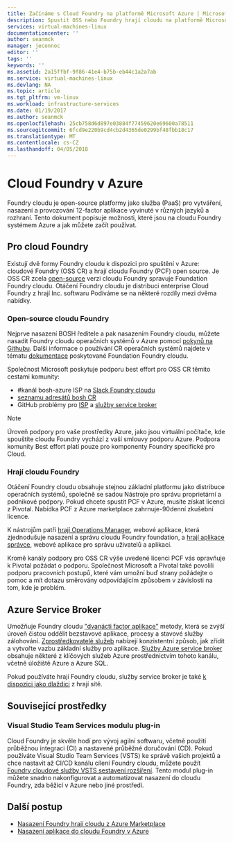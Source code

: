 ```yaml
---
title: Začínáme s Cloud Foundry na platformě Microsoft Azure | Microsoft Docs
description: Spustit OSS nebo Foundry hrají cloudu na platformě Microsoft Azure
services: virtual-machines-linux
documentationcenter: ''
author: seanmck
manager: jeconnoc
editor: ''
tags: ''
keywords: ''
ms.assetid: 2a15ffbf-9f86-41e4-b75b-eb44c1a2a7ab
ms.service: virtual-machines-linux
ms.devlang: NA
ms.topic: article
ms.tgt_pltfrm: vm-linux
ms.workload: infrastructure-services
ms.date: 01/19/2017
ms.author: seanmck
ms.openlocfilehash: 25cb758d6d897e03884f77459620e69600a78511
ms.sourcegitcommit: 6fcd9e220b9cd4cb2d4365de0299bf48fbb18c17
ms.translationtype: MT
ms.contentlocale: cs-CZ
ms.lasthandoff: 04/05/2018
---
```

# <a name="cloud-foundry-on-azure"></a>Cloud Foundry v Azure

Foundry cloudu je open-source platformy jako služba (PaaS) pro vytváření, nasazení a provozování 12-factor aplikace vyvinuté v různých jazyků a rozhraní. Tento dokument popisuje možnosti, které jsou na cloudu Foundry systémem Azure a jak můžete začít používat.

## <a name="cloud-foundry-offerings"></a>Pro cloud Foundry

Existují dvě formy Foundry cloudu k dispozici pro spuštění v Azure: cloudové Foundry (OSS CR) a hrají cloudu Foundry (PCF) open source. Je OSS CR zcela [open-source](https://github.com/cloudfoundry) verzi cloudu Foundry spravuje Foundation Foundry cloudu. Otáčení Foundry cloudu je distribuci enterprise Cloud Foundry z hrají Inc. softwaru Podíváme se na některé rozdíly mezi dvěma nabídky.

### <a name="open-source-cloud-foundry"></a>Open-source cloudu Foundry

Nejprve nasazení BOSH ředitele a pak nasazením Foundry cloudu, můžete nasadit Foundry cloudu operačních systémů v Azure pomocí [pokynů na Githubu](https://github.com/cloudfoundry-incubator/bosh-azure-cpi-release/blob/master/docs/guidance.md). Další informace o používání CR operačních systémů najdete v tématu [dokumentace](https://docs.cloudfoundry.org/) poskytované Foundation Foundry cloudu.

Společnost Microsoft poskytuje podporu best effort pro OSS CR těmito cestami komunity:

- #<a name="bosh-azure-cpi-channel-on-cloud-foundry-slackhttpsslackcloudfoundryorg"></a>kanál bosh-azure ISP na [Slack Foundry cloudu](https://slack.cloudfoundry.org/)
- [seznamu adresátů bosh CR](https://lists.cloudfoundry.org/pipermail/cf-bosh)
- GitHub problémy pro [ISP](https://github.com/cloudfoundry-incubator/bosh-azure-cpi-release/issues) a [služby service broker](https://github.com/Azure/meta-azure-service-broker/issues)

>[!NOTE]
> Úroveň podpory pro vaše prostředky Azure, jako jsou virtuální počítače, kde spouštíte cloudu Foundry vychází z vaší smlouvy podporu Azure. Podpora komunity Best effort platí pouze pro komponenty Foundry specifické pro Cloud.

### <a name="pivotal-cloud-foundry"></a>Hrají cloudu Foundry

Otáčení Foundry cloudu obsahuje stejnou základní platformu jako distribuce operačních systémů, společně se sadou Nástroje pro správu proprietární a podnikové podpory. Pokud chcete spustit PCF v Azure, musíte získat licenci z Pivotal. Nabídka PCF z Azure marketplace zahrnuje-90denní zkušební licence.

K nástrojům patří [hrají Operations Manager](http://docs.pivotal.io/pivotalcf/customizing/), webové aplikace, která zjednodušuje nasazení a správu cloudu Foundry foundation, a [hrají aplikace správce](https://docs.pivotal.io/pivotalcf/console/), webové aplikace pro správu uživatelů a aplikací.

Kromě kanály podpory pro OSS CR výše uvedené licenci PCF vás opravňuje k Pivotal požádat o podporu. Společnost Microsoft a Pivotal také povolili podporu pracovních postupů, které vám umožní buď strany požádejte o pomoc a mít dotazu směrovány odpovídajícím způsobem v závislosti na tom, kde je problém.

## <a name="azure-service-broker"></a>Azure Service Broker

Umožňuje Foundry cloudu ["dvanácti factor aplikace"](https://12factor.net/) metody, která se zvýší úroveň čistou oddělit bezstavové aplikace, procesy a stavové služby zálohování. [Zprostředkovatelé služeb](https://docs.cloudfoundry.org/services/api.html) nabízejí konzistentní způsob, jak zřídit a vytvořte vazbu základní služby pro aplikace. [Služby Azure service broker](https://github.com/Azure/meta-azure-service-broker) obsahuje některé z klíčových služeb Azure prostřednictvím tohoto kanálu, včetně úložiště Azure a Azure SQL.

Pokud používáte hrají Foundry cloudu, služby service broker je také [k dispozici jako dlaždici](https://docs.pivotal.io/azure-sb/installing.html) z hrají sítě.

## <a name="related-resources"></a>Související prostředky

### <a name="visual-studio-team-services-plugin"></a>Visual Studio Team Services modulu plug-in

Cloud Foundry je skvěle hodí pro vývoj agilní softwaru, včetně použití průběžnou integraci (CI) a nastavené průběžné doručování (CD). Pokud používáte Visual Studio Team Services (VSTS) ke správě vašich projektů a chce nastavit až CI/CD kanálu cílení Foundry cloudu, můžete použít [Foundry cloudové služby VSTS sestavení rozšíření](https://marketplace.visualstudio.com/items?itemName=ms-vsts.cloud-foundry-build-extension). Tento modul plug-in můžete snadno nakonfigurovat a automatizovat nasazení do cloudu Foundry, zda běžící v Azure nebo jiné prostředí.

## <a name="next-steps"></a>Další postup

- [Nasazení Foundry hrají cloudu z Azure Marketplace](https://azure.microsoft.com/en-us/marketplace/partners/pivotal/pivotal-cloud-foundryazure-pcf/)
- [Nasazení aplikace do cloudu Foundry v Azure](./cloudfoundry-deploy-your-first-app.md)